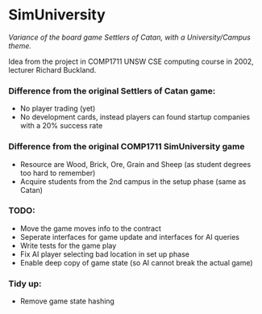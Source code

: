 # SimUniversity

*Variance of the board game Settlers of Catan, with a University/Campus theme.*

Idea from the project in COMP1711 UNSW CSE computing course in 2002, lecturer Richard Buckland.

### Difference from the original Settlers of Catan game:
* No player trading (yet)
* No development cards, instead players can found startup companies with a 20% success rate

### Difference from the original COMP1711 SimUniversity game
* Resource are Wood, Brick, Ore, Grain and Sheep (as student degrees too hard to remember)
* Acquire students from the 2nd campus in the setup phase (same as Catan)

### TODO:
* Move the game moves info to the contract
* Seperate interfaces for game update and interfaces for AI queries
* Write tests for the game play
* Fix AI player selecting bad location in set up phase
* Enable deep copy of game state (so AI cannot break the actual game)

### Tidy up:
* Remove game state hashing
